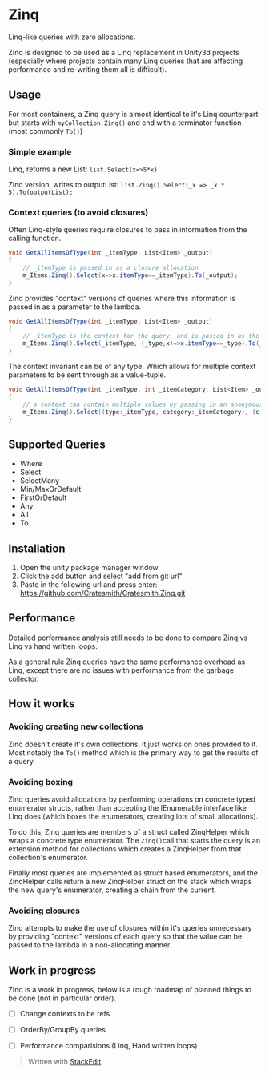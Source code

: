 # Zinq
Linq-like queries with zero allocations. 

Zinq is designed to be used as a Linq replacement in Unity3d projects (especially where projects contain many Linq queries that are affecting performance and re-writing them all is difficult).

## Usage 
For most containers, a Zinq query is almost identical to it's Linq counterpart but starts with `myCollection.Zinq()`  and end with a terminator function (most commonly `To()`)

### Simple example
Linq, returns a new List:
`list.Select(x=>5*x)` 

Zinq version, writes to outputList:
`list.Zinq().Select(_x => _x * 5).To(outputList);`

### Context queries (to avoid closures)
Often Linq-style queries require closures to pass in information from the calling function. 
````csharp
void GetAllItemsOfType(int _itemType, List<Item> _output)
{
    // _itemType is passed in as a closure allocation
    m_Items.Zinq().Select(x=>x.itemType==_itemType).To(_output);
}
````
Zinq provides "context" versions of queries where this information is passed in as a parameter to the lambda.
````csharp
void GetAllItemsOfType(int _itemType, List<Item> _output)
{
    // _itemType is the context for the query, and is passed in as the first parameter
    m_Items.Zinq().Select(_itemType, (_type,x)=>x.itemType==_type).To(_output);
}
````
The context invariant can be of any type. Which allows for multiple context parameters to be sent through as a value-tuple.
````csharp
void GetAllItemsOfType(int _itemType, int _itemCategory, List<Item> _output)
{
    // a context can contain multiple values by passing in an anonymous value-tuple
    m_Items.Zinq().Select((type:_itemType, category:_itemCategory), (c,x)=>x.itemType==c.type && x.itemCategory==c.category).To(_output);
}
````
## Supported Queries
* Where
* Select
* SelectMany
* Min/MaxOrDefault
* FirstOrDefault
* Any
* All
* To

## Installation

1. Open the unity package manager window
2. Click the add button and select "add from git url"
3. Paste in the following url and press enter: https://github.com/Cratesmith/Cratesmith.Zinq.git

## Performance
Detailed performance analysis still needs to be done to compare Zinq vs Linq vs hand written loops.

As a general rule Zinq queries have the same performance overhead as Linq, except there are no issues with performance from the garbage collector.

## How it works

### Avoiding creating new collections
Zinq doesn't create it's own collections, it just works on ones provided to it. Most notably the `To()` method which is the primary way to get the results of a query.

### Avoiding boxing

Zinq queries avoid allocations by performing operations on concrete typed enumerator structs, rather than accepting the IEnumerable interface like Linq does (which boxes the enumerators, creating lots of small allocations). 

To do this, Zinq queries are members of a struct called ZinqHelper which wraps a concrete type enumerator. The `Zinq()`call that starts the query is an extension method for collections which creates a ZinqHelper from that collection's enumerator.

Finally most queries are implemented as struct based enumerators, and the ZinqHelper calls return a new ZinqHelper struct on the stack which wraps the new query's enumerator, creating a chain from the current. 

### Avoiding closures
Zinq attempts to make the use of closures within it's queries unnecessary by providing "context" versions of each query so that the value can be passed to the lambda in a non-allocating manner.

## Work in progress

Zinq is a work in progress, below is a rough roadmap of planned things  to be done (not in particular order).

 - [ ] Change contexts to be refs
 - [ ] OrderBy/GroupBy queries
 - [ ] Performance comparisions (Linq, Hand written loops)


> Written with [StackEdit](https://stackedit.io/).
